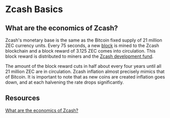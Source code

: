 # Zcash Basics

## What are the economics of Zcash?

Zcash's monetary base is the same as the Bitcoin fixed supply of 21 million ZEC currency units. Every 75 seconds, a new [block](https://zcash.readthedocs.io/en/latest/rtd_pages/glossary.html#:~:text=Block,mempool%20in%20an%20unconfirmed%20state.) is mined to the Zcash blockchain and a block reward of 3.125 ZEC comes into circulation. This block reward is distributed to miners and the [Zcash development fund](https://zips.z.cash/zip-1014).

The amount of the block reward cuts in half about every four years until all 21 million ZEC are in circulation. Zcash inflation almost precisely mimics that of Bitcoin. It is important to note that as new coins are created inflation goes down, and at each halvening the rate drops significantly.

## Resources

[What are the economics of Zcash?](https://z.cash/support/faq/#:~:text=Zcash's%20monetary%20base%20is%20the,3.125%20ZEC%20comes%20into%20circulation.)
